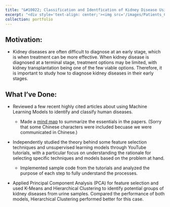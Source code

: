 ```yaml
---
title: "&#10022; Classification and Identfication of Kidney Disease Using Urine Samples"
excerpt: "<div style='text-align: center;'><img src='/images/Patients_Cluster.png' style='width: 80%; height: auto;'></div>"
collection: portfolio
---
```


Motivation:
------
* Kidney diseases are often difficult to diagnose at an early stage, which is when treatment can be more effective. When kidney disease is diagnosed at a terminal stage, treatment options may be limited, with kidney transplantation being one of the few viable options. Therefore, it is important to study how to diagnose kidney diseases in their early stages.

What I’ve Done:
------
* Reviewed a few recent highly cited articles about using Machine Learning Models to identify and classify human diseases.
  * Made a [mind map](/files/Summary.pdf) to summarize the essentials in the papers. (Sorry that some Chinese characters were included becuase we were communicated in Chinese.)

* Independently studied the theory behind some feature selection techniques and unsupervised learning models through YouTube tutorials, with a particular focus on understanding the rationale for selecting specific techniques and models based on the problem at hand.
  * Implemented sample code from the tutorials and analyzed the purpose of each step to fully understand the processes.

* Applied Principal Component Analysis (PCA) for feature selection and used K-Means and Hierarchical Clustering to identify potential groups of kidney diseases from urine samples. Compared the performance of both models, Hierarchical Clustering performed better for this case.










